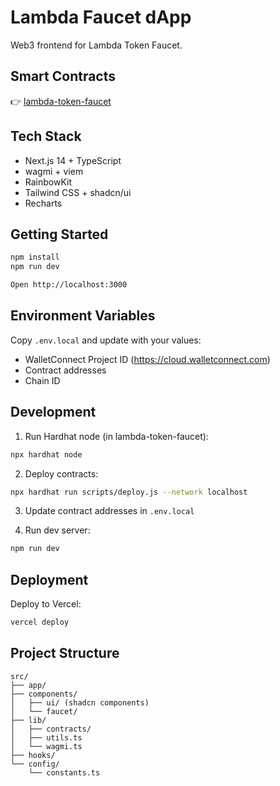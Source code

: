 # Lambda Faucet dApp

Web3 frontend for Lambda Token Faucet.

## Smart Contracts

👉 [lambda-token-faucet](https://github.com/username/lambda-token-faucet)

## Tech Stack

- Next.js 14 + TypeScript
- wagmi + viem
- RainbowKit
- Tailwind CSS + shadcn/ui
- Recharts

## Getting Started

```bash
npm install
npm run dev

Open http://localhost:3000
```

## Environment Variables

Copy `.env.local` and update with your values:
- WalletConnect Project ID (https://cloud.walletconnect.com)
- Contract addresses
- Chain ID

## Development

1. Run Hardhat node (in lambda-token-faucet):
```bash
npx hardhat node
```

2. Deploy contracts:
```bash
npx hardhat run scripts/deploy.js --network localhost
```

3. Update contract addresses in `.env.local`

4. Run dev server:
```bash
npm run dev
```

## Deployment

Deploy to Vercel:
```bash
vercel deploy
```

## Project Structure

```
src/
├── app/
├── components/
│   ├── ui/ (shadcn components)
│   └── faucet/
├── lib/
│   ├── contracts/
│   ├── utils.ts
│   └── wagmi.ts
├── hooks/
└── config/
    └── constants.ts
```
